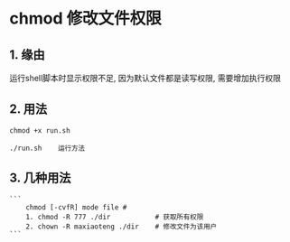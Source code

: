 # chmod  修改文件权限

## 1. 缘由
运行shell脚本时显示权限不足, 因为默认文件都是读写权限, 需要增加执行权限

## 2. 用法
```
chmod +x run.sh

./run.sh    运行方法
```

## 3. 几种用法
    ```
        chmod [-cvfR] mode file # 
        1. chmod -R 777 ./dir           # 获取所有权限
        2. chown -R maxiaoteng ./dir    # 修改文件为该用户
    ```

